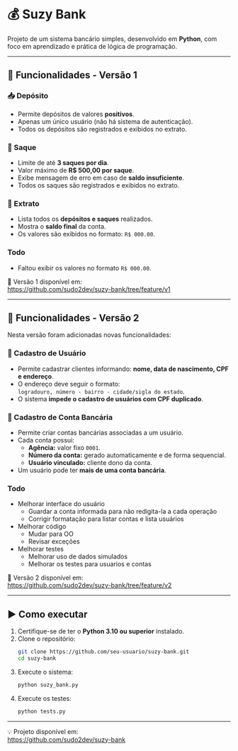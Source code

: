 # 💰 Suzy Bank

Projeto de um sistema bancário simples, desenvolvido em **Python**, com foco em aprendizado e prática de lógica de programação.

---

## 🧩 Funcionalidades - Versão 1

### 📥 Depósito
- Permite depósitos de valores **positivos**.
- Apenas um único usuário (não há sistema de autenticação).
- Todos os depósitos são registrados e exibidos no extrato.

### 💸 Saque
- Limite de até **3 saques por dia**.
- Valor máximo de **R$ 500,00 por saque**.
- Exibe mensagem de erro em caso de **saldo insuficiente**.
- Todos os saques são registrados e exibidos no extrato.

### 📄 Extrato
- Lista todos os **depósitos e saques** realizados.
- Mostra o **saldo final** da conta.
- Os valores são exibidos no formato: `R$ 000.00`.

### Todo
- Faltou exibir os valores no formato `R$ 000.00`.

🔗 Versão 1 disponível em:  
https://github.com/sudo2dev/suzy-bank/tree/feature/v1

---

## 🧩 Funcionalidades - Versão 2

Nesta versão foram adicionadas novas funcionalidades:

### 👤 Cadastro de Usuário
- Permite cadastrar clientes informando: **nome, data de nascimento, CPF e endereço**.
- O endereço deve seguir o formato:  
`logradouro, número - bairro - cidade/sigla do estado`.
- O sistema **impede o cadastro de usuários com CPF duplicado**.

### 🏦 Cadastro de Conta Bancária
- Permite criar contas bancárias associadas a um usuário.
- Cada conta possui:
  - **Agência:** valor fixo `0001`.
  - **Número da conta:** gerado automaticamente e de forma sequencial.
  - **Usuário vinculado:** cliente dono da conta.
- Um usuário pode ter **mais de uma conta bancária**.

### Todo
- Melhorar interface do usuário
   - Guardar a conta informada para não redigita-la a cada operação
   - Corrigir formatação para listar contas e lista usuários
- Melhorar código
   - Mudar para OO
   - Revisar exceções
- Melhorar testes
   - Melhorar uso de dados simulados
   - Melhorar os testes para usuarios e contas

🔗 Versão 2 disponível em:  
https://github.com/sudo2dev/suzy-bank/tree/feature/v2

---

## ▶️ Como executar

1. Certifique-se de ter o **Python 3.10 ou superior** instalado.
2. Clone o repositório:
   ```bash
   git clone https://github.com/seu-usuario/suzy-bank.git
   cd suzy-bank
   ```
3. Execute o sistema:
   ```bash
   python suzy_bank.py
   ```
4. Execute os testes:
   ```bash
   python tests.py
   ```

---

💡 Projeto disponível em:  
https://github.com/sudo2dev/suzy-bank
